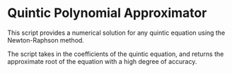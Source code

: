 # Quintic Polynomial Approximator

This script provides a numerical solution for any quintic equation using the Newton-Raphson method.

The script takes in the coefficients of the quintic equation, and returns the approximate root of the equation with a high degree of accuracy. 
